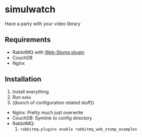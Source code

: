 simulwatch
==========
Have a party with your video library

Requirements
------------
* RabbitMQ with [Web-Stomp plugin](https://www.rabbitmq.com/web-stomp.html)
* CouchDB
* Nginx

Installation
------------
1. Install everything
2. Run `make`
3. ((bunch of configuration related stuff))
  * Nginx: Pretty much just overwrite
  * CouchDB: Symlink to config directory
  * RabbitMQ:
  	1. `rabbitmq-plugins enable rabbitmq_web_stomp_examples`
